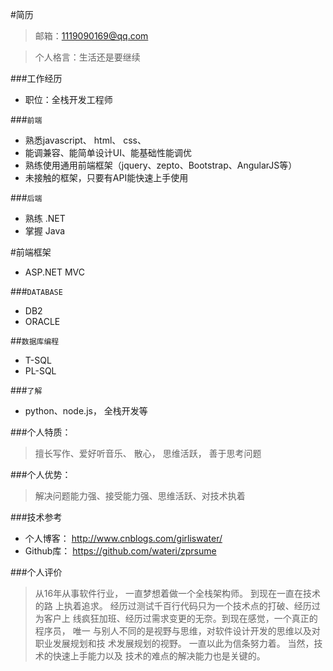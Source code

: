 #简历

> 邮箱：1119090169@qq.com
       
> 个人格言：生活还是要继续
 
 
###工作经历

* 职位：全栈开发工程师         
 
     
###`前端`
 
  * 熟悉javascript、 html、 css、
  * 能调兼容、能简单设计UI、能基础性能调优
  * 熟练使用通用前端框架（jquery、zepto、Bootstrap、AngularJS等）
  * 未接触的框架，只要有API能快速上手使用  
            
###`后端`
 
  * 熟练 .NET
  * 掌握 Java


#前端框架

  * ASP.NET MVC


###`DATABASE`

  * DB2
  * ORACLE


##`数据库编程`

  * T-SQL
  * PL-SQL   

     
###`了解`
 
  * python、node.js， 全栈开发等        
   
   
###个人特质：
> 擅长写作、爱好听音乐、 散心， 思维活跃， 善于思考问题
 
 
###个人优势：
> 解决问题能力强、接受能力强、思维活跃、对技术执着
 
 
###技术参考
  * 个人博客： http://www.cnblogs.com/girliswater/
  * Github库： https://github.com/wateri/zprsume
 
 
 
 
###个人评价
> 从16年从事软件行业， 一直梦想着做一个全栈架构师。 到现在一直在技术的路
  上执着追求。 经历过测试千百行代码只为一个技术点的打破、经历过为客户上
  线疯狂加班、经历过需求变更的无奈。到现在感觉，一个真正的程序员， 唯一
  与别人不同的是视野与思维，对软件设计开发的思维以及对职业发展规划和技
  术发展规划的视野。 一直以此为信条努力着。 当然，技术的快速上手能力以及
  技术的难点的解决能力也是关键的。
  
